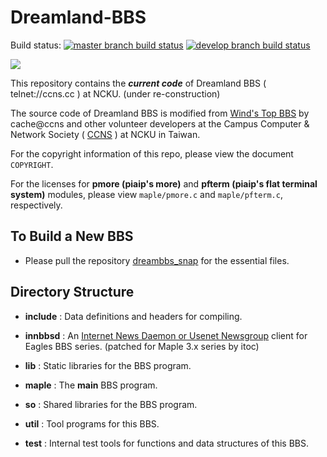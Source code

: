 # Dreamland-BBS

Build status: [![master branch build status](https://github.com/bbsdocker/imagedreambbs/actions/workflows/push_container_master.yml/badge.svg)](https://github.com/bbsdocker/imagedreambbs/actions/workflows/push_container_master.yml) [![develop branch build status](https://github.com/bbsdocker/imagedreambbs/actions/workflows/push_container_develop.yml/badge.svg)](https://github.com/bbsdocker/imagedreambbs/actions/workflows/push_container_develop.yml)

[![](https://i.imgur.com/0EpI7Fa.png)](https://github.com/ccns/dreambbs)

This repository contains the ***current code*** of Dreamland BBS ( telnet://ccns.cc ) at NCKU. (under re-construction)

The source code of Dreamland BBS is modified from [Wind's Top BBS](http://windtop.yzu.edu.tw/)
by cache@ccns and other volunteer developers
at the Campus Computer & Network Society ( [CCNS](https://ccns.github.io) ) at NCKU in Taiwan.

For the copyright information of this repo, please view the document `COPYRIGHT`.

For the licenses for **pmore (piaip's more)** and **pfterm (piaip's flat terminal system)** modules, please view `maple/pmore.c` and `maple/pfterm.c`, respectively.

## To Build a New BBS

* Please pull the repository [dreambbs_snap](https://github.com/ccns/dreambbs_snap) for the essential files.

## Directory Structure

+ **include**  : Data definitions and headers for compiling.

+ **innbbsd**  : An [Internet News Daemon or Usenet Newsgroup](https://en.wikipedia.org/wiki/Usenet) client for Eagles BBS series. (patched for Maple 3.x series by itoc)

+ **lib**      : Static libraries for the BBS program.

+ **maple**    : The **main** BBS program.

+ **so**       : Shared libraries for the BBS program.

+ **util**     : Tool programs for this BBS.

+ **test**     : Internal test tools for functions and data structures of this BBS.

